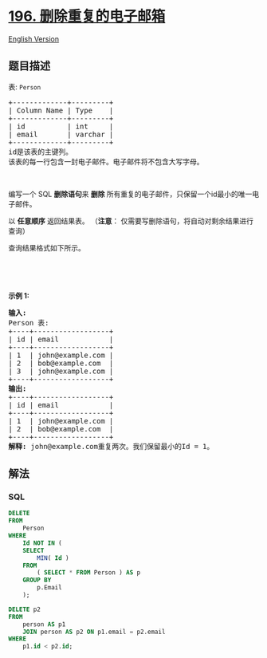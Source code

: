 # [196. 删除重复的电子邮箱](https://leetcode.cn/problems/delete-duplicate-emails)

[English Version](/solution/0100-0199/0196.Delete%20Duplicate%20Emails/README_EN.md)

## 题目描述

<!-- 这里写题目描述 -->

<p>表:&nbsp;<code>Person</code></p>

<pre>
+-------------+---------+
| Column Name | Type    |
+-------------+---------+
| id          | int     |
| email       | varchar |
+-------------+---------+
id是该表的主键列。
该表的每一行包含一封电子邮件。电子邮件将不包含大写字母。
</pre>

<p>&nbsp;</p>

<p>编写一个 SQL <strong>删除语句</strong>来 <strong>删除</strong> 所有重复的电子邮件，只保留一个id最小的唯一电子邮件。</p>

<p>以 <strong>任意顺序</strong> 返回结果表。 （<strong>注意</strong>： 仅需要写删除语句，将自动对剩余结果进行查询）</p>

<p>查询结果格式如下所示。</p>

<p>&nbsp;</p>

<p>&nbsp;</p>

<p><strong>示例 1:</strong></p>

<pre>
<strong>输入:</strong> 
Person 表:
+----+------------------+
| id | email            |
+----+------------------+
| 1  | john@example.com |
| 2  | bob@example.com  |
| 3  | john@example.com |
+----+------------------+
<strong>输出:</strong> 
+----+------------------+
| id | email            |
+----+------------------+
| 1  | john@example.com |
| 2  | bob@example.com  |
+----+------------------+
<strong>解释:</strong> john@example.com重复两次。我们保留最小的Id = 1。</pre>

## 解法

### **SQL**

```sql
DELETE
FROM
    Person
WHERE
    Id NOT IN (
    SELECT
        MIN( Id )
    FROM
        ( SELECT * FROM Person ) AS p
    GROUP BY
        p.Email
    );
```

```sql
DELETE p2
FROM
    person AS p1
    JOIN person AS p2 ON p1.email = p2.email
WHERE
    p1.id < p2.id;
```
